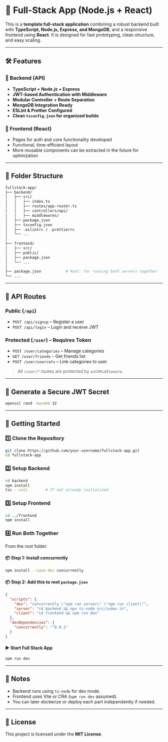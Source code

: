 # 📱 Full-Stack App (Node.js + React)

This is a **template full-stack application** combining a robust backend built with **TypeScript, Node.js, Express, and MongoDB**, and a responsive frontend using **React**. It is designed for fast prototyping, clean structure, and easy scaling.

---

## 🛠 Features

### 🧩 Backend (API)

* **TypeScript + Node.js + Express**
* **JWT-based Authentication with Middleware**
* **Modular Controller + Route Separation**
* **MongoDB Integration Ready**
* **ESLint & Prettier Configured**
* **Clean `tsconfig.json` for organized builds**

### 🎨 Frontend (React)

* Pages for auth and core functionality developed
* Functional, time-efficient layout
* More reusable components can be extracted in the future for optimization

---

## 📂 Folder Structure

```bash
fullstack-app/
├── backend/
│   ├── src/
│   │   ├── index.ts
│   │   ├── routes/app-router.ts
│   │   ├── controllers/api/
│   │   ├── middlewares/
│   ├── package.json
│   ├── tsconfig.json
│   ├── .eslintrc / .prettierrc
│   └── ...
│
├── frontend/
│   ├── src/
│   ├── public/
│   ├── package.json
│   └── ...
│
├── package.json           # Root: for running both servers together
└── ...
```

---

## 🔐 API Routes

### Public (`/api`)

* `POST /api/signup` – Register a user
* `POST /api/login` – Login and receive JWT

### Protected (`/user`) – Requires Token

* `POST /user/categories` – Manage categories
* `GET /user/friends` – Get friends list
* `POST /user/usercats` – Link categories to user

> All `/user/*` routes are protected by `authMiddleware`.

---

## 🔑 Generate a Secure JWT Secret

```bash
openssl rand -base64 32
```

---

## 🚀 Getting Started

### 1️⃣ Clone the Repository

```bash
git clone https://github.com/your-username/fullstack-app.git
cd fullstack-app
```

### 2️⃣ Setup Backend

```bash
cd backend
npm install
tsc --init        # If not already initialized
```

### 3️⃣ Setup Frontend

```bash
cd ../frontend
npm install
```

### 4️⃣ Run Both Together

From the root folder:

#### 📦 Step 1: Install concurrently

```bash
npm install --save-dev concurrently
```

#### 📦 Step 2: Add this to root `package.json`

```json
{
  "scripts": {
    "dev": "concurrently \"npm run server\" \"npm run client\"",
    "server": "cd backend && npx ts-node src/index.ts",
    "client": "cd frontend && npm run dev"
  },
  "devDependencies": {
    "concurrently": "^8.0.1"
  }
}
```

#### ▶️ Start Full Stack App

```bash
npm run dev
```

---

## 📌 Notes

* Backend runs using `ts-node` for dev mode.
* Frontend uses Vite or CRA (`npm run dev` assumed).
* You can later dockerize or deploy each part independently if needed.

---

## 📜 License

This project is licensed under the **MIT License**.
